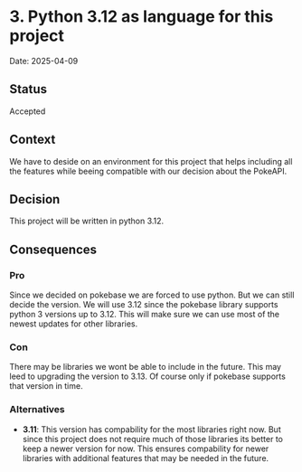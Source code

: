 # 3. Python 3.12 as language for this project

Date: 2025-04-09

## Status

Accepted

## Context

We have to deside on an environment for this project that helps including all the features while beeing compatible with our decision about the PokeAPI.

## Decision

This project will be written in python 3.12.

## Consequences

### Pro
Since we decided on pokebase we are forced to use python. But we can still decide the version. We will use 3.12 since the pokebase library supports python 3 versions up to 3.12. This will make sure we can use most of the newest updates for other libraries.

### Con
There may be libraries we wont be able to include in the future. This may leed to upgrading the version to 3.13. Of course only if pokebase supports that version in time.

### Alternatives
- **3.11**: This version has compability for the most libraries right now. But since this project does not require much of those libraries its better to keep a newer version for now. This ensures compability for newer libraries with additional features that may be needed in the future.
